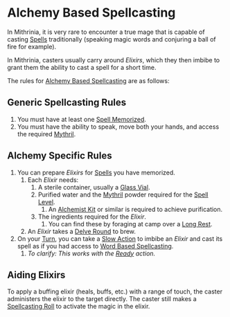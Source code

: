 # Alchemy Based Spellcasting

In Mithrinia, it is very rare to encounter a true mage that is capable of casting [Spells](../Spells.md) traditionally (speaking magic words and conjuring a ball of fire for example).

In Mithrinia, casters usually carry around *Elixirs*, which they then imbibe to grant them the ability to cast a spell for a short time.

The rules for [Alchemy Based Spellcasting](Alchemy%20Based%20Spellcasting.md) are as follows:

## Generic Spellcasting Rules

1. You must have at least one [Spell Memorized](../Spell%20Memorization.md).
2. You must have the ability to speak, move both your hands, and access the required [Mythril](../../Mythril.md).

## Alchemy Specific Rules

1. You can prepare *Elixirs* for [Spells](../Spells.md) you have memorized.
	1. Each *Elixir* needs:
		1. A sterile container, usually a [Glass Vial](../../../Items%20and%20Gear/Gear/10%20Coins/Glass%20Vial.md).
		2. Purified water and the [Mythril](../../Mythril.md) powder required for the [Spell Level](../../Spells/Spell%20Level.md).
			1. An [Alchemist Kit](../../../Items%20and%20Gear/Gear/50%20Coins/Alchemist%20Kit.md) or similar is required to achieve purification.
		3. The ingredients required for the *Elixir*.
			1. You can find these by foraging at camp over a [Long Rest](../../../Game%20Procedures/Core%20Procedures/Resting.md#Long%20Rest).
	2. An *Elixir* takes a [Delve Round](../../../Game%20Procedures/Core%20Procedures/Round.md#Delve%20Round) to brew.
2. On your [Turn](../../../Game%20Procedures/Core%20Procedures/Turn.md), you can take a [Slow Action](../../../Game%20Procedures/Core%20Procedures/Action.md#Slow%20Action) to imbibe an *Elixir* and cast its spell as if you had access to [Word Based Spellcasting](Word%20Based%20Spellcasting.md).
	1. *To clarify: This works with the [Ready](../../../Game%20Procedures/Combat/Reaction.md#Ready) action.*

## Aiding Elixirs

To apply a buffing elixir (heals, buffs, etc.) with a range of touch, the caster administers the elixir to the target directly. The caster still makes a [Spellcasting Roll](../Spellcasting.md#The%20Spellcasting%20Roll) to activate the magic in the elixir.
